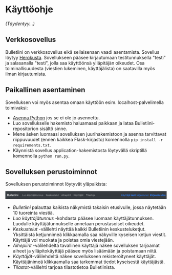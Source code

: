# Käyttöohje

_(Täydentyy...)_

## Verkkosovellus

Bulletiini on verkkosovellus eikä sellaisenaan vaadi asentamista. Sovellus löytyy [Herokusta](https://bulletiini.herokuapp.com/). Sovellukseen pääsee kirjautumaan testitunnuksella "testi" ja salasanalla "testi", jolla saa käyttöönsä ylläpitäjän oikeudet. Osa toiminallisuudesta (viestien lukeminen, käyttäjälista) on saatavilla myös ilman kirjautumista.

## Paikallinen asentaminen

Sovelluksen voi myös asentaa omaan käyttöön esim. localhost-palvelimella toimivaksi:

* [Asenna Python](https://www.python.org/downloads/) jos se ei ole jo asennettu.
* Luo sovellukselle hakemisto haluamaasi paikkaan ja lataa Bulletiini-repositorion sisältö sinne.
* Mene äsken luomaasi sovelluksen juurihakemistoon ja asenna tarvittavat riippuvuudet (ennen kaikkea Flask-kirjasto) komennolla ``pip install -r requirements.txt``.
* Käynnistä sovellus application-hakemistosta löytyvällä skriptillä komennolla ``python run.py``.

## Sovelluksen perustoiminnot

Sovelluksen perustoiminnot löytyvät yläpalkista:

![](bulletin_ui.png)

* _Bulletiini_ palauttaa kaikista näkymistä takaisin etusivulle, jossa näytetään 10 tuoreinta viestiä.
* _Luo käyttäjätunnus_ -kohdasta pääsee luomaan käyttäjätunnuksen. Luodulle käyttäjätunnukselle annetaan perustasoiset oikeudet.
* _Keskustelut_ -välilehti näyttää kaikki Bulletiinin keskusteluketjut. Yksittäistä ketjunnimeä klikkaamalla saa näkyville kyseisen ketjun viestit. Käyttäjä voi muokata ja poistaa omia viestejään.
* _Aihepiirit_ -välilehdeltä tavallinen käyttäjä näkee sovelluksen tarjoamat aiheet ja ylläpitokäyttäjä pääsee myös lisäämään ja poistamaan niitä.
* _Käyttäjät_-välilehdeltä näkee sovellukseen rekisteröityneet käyttäjät. Käyttäjänimeä klikkaamalla saa tarkemmat tiedot kyseisestä käyttäjästä.
* _Tilastot_-välilehti tarjoaa tilastotietoa Bulletiinista.
